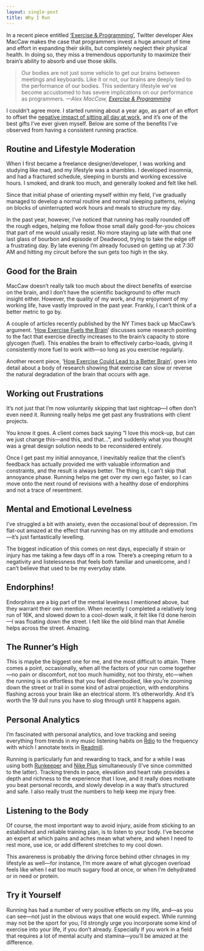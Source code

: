 ```yaml
---
layout: single-post
title: Why I Run
---
```


In a recent piece entitled [‘Exercise & Programming’](http://blog.alexmaccaw.com/exercise), Twitter developer Alex MacCaw makes the case that programmers invest a huge amount of time and effort in expanding their skills, but completely neglect their physical health. In doing so, they miss a tremendous opportunity to maximize their brain’s ability to absorb and use those skills.

>Our bodies are not just some vehicle to get our brains between meetings and keyboards. Like it or not, our brains are deeply tied to the performance of our bodies. This sedentary lifestyle we've become accustomed to has severe implications on our performance as programmers. <cite>—Alex MacCaw, <a href="http://blog.alexmaccaw.com/exercise" title="Exercise &amp; Programming">Exercise &amp; Programming</a></cite>

I couldn’t agree more. I started running about a year ago, as part of an effort to offset the [negative impact of sitting all day at work](http://www.nytimes.com/2011/04/17/magazine/mag-17sitting-t.html), and it’s one of the best gifts I’ve ever given myself. Below are some of the benefits I’ve observed from having a consistent running practice.

## Routine and Lifestyle Moderation

When I first became a freelance designer/developer, I was working and studying like mad, and my lifestyle was a shambles. I developed insomnia, and had a fractured schedule, sleeping in bursts and working excessive hours. I smoked, and drank too much, and generally looked and felt like hell.

Since that initial phase of orienting myself within my field, I’ve gradually managed to develop a normal routine and normal sleeping patterns, relying on blocks of uninterrupted work hours and meals to structure my day.

In the past year, however, I’ve noticed that running has really rounded off the rough edges, helping me follow those small daily good-for-you choices that part of me would usually resist. No more staying up late with that one last glass of bourbon and episode of Deadwood, trying to take the edge off a frustrating day. By late evening I’m already focused on getting up at 7:30 AM and hitting my circuit before the sun gets too high in the sky.

## Good for the Brain

MacCaw doesn’t really talk too much about the direct benefits of exercise on the brain, and I don’t have the scientific background to offer much insight either. However, the quality of my work, and my enjoyment of my working life, have vastly improved in the past year. Frankly, I can’t think of a better metric to go by.

A couple of articles recently published by the NY Times back up MacCaw’s argument. ‘[How Exercise Fuels the Brain](http://well.blogs.nytimes.com/2012/02/22/how-exercise-fuels-the-brain/)’ discusses some research pointing to the fact that exercise directly increases to the brain’s capacity to store glycogen (fuel). This enables the brain to effectively carbo-loads, giving it consistently more fuel to work with—so long as you exercise regularly.

Another recent piece, ‘[How Exercise Could Lead to a Better Brain](http://www.nytimes.com/2012/04/22/magazine/how-exercise-could-lead-to-a-better-brain.html?_r=1&pagewanted=all)‘, goes into detail about a body of research showing that exercise can slow or reverse the natural degradation of the brain that occurs with age.

## Working out Frustrations

It’s not just that I’m now voluntarily skipping that last nightcap—I often don’t even need it. Running really helps me get past any frustrations with client projects.

You know it goes. A client comes back saying “I love this mock-up, but can we just change this—and this, and that…”, and suddenly what you thought was a great design solution needs to be reconsidered entirely.

Once I get past my initial annoyance, I inevitably realize that the client’s feedback has actually provided me with valuable information and constraints, and the result is always better. The thing is, I can’t skip that annoyance phase. Running helps me get over my own ego faster, so I can move onto the next round of revisions with a healthy dose of endorphins and not a trace of resentment.

## Mental and Emotional Levelness

I’ve struggled a bit with anxiety, even the occasional bout of depression. I’m flat-out amazed at the effect that running has on my attitude and emotions—it’s just fantastically levelling.

The biggest indication of this comes on rest days, especially if strain or injury has me taking a few days off in a row. There’s a creeping return to a negativity and listelessness that feels both familiar and unwelcome, and I can’t believe that used to be my everyday state.

## Endorphins!

Endorphins are a big part of the mental levelness I mentioned above, but they warrant their own mention. When recently I completed a relatively long run of 16K, and slowed down to a cool-down walk, it felt like I’d done heroin—I was floating down the street. I felt like the old blind man that Amélie helps across the street. Amazing.

## The Runner’s High

This is maybe the biggest one for me, and the most difficult to attain. There comes a point, occasionally, when all the factors of your run come together—no pain or discomfort, not too much humidity, not too thirsty, etc—when the running is so effortless that you feel disembodied, like you’re zooming down the street or trail in some kind of astral projection, with endorphins flashing across your brain like an electrical storm. It’s otherworldly. And it’s worth the 19 dull runs you have to slog through until it happens again.

## Personal Analytics

I’m fascinated with personal analytics, and love tracking and  seeing everything from trends in my music listening habits on [Rdio](http://rdio.com) to the frequency with which I annotate texts in [Readmill](http://readmill.comj).

Running is particularly fun and rewarding to track, and for a while I was using both [Runkeeper](http://runkeeper.com) and [Nike Plus](http://nikeplus) simultaneously (I’ve since committed to the latter). Tracking trends in pace, elevation and heart rate provides a depth and richness to the experience that I love, and it really does motivate you beat personal records, and slowly develop in a way that’s structured and safe. I also really trust the numbers to help keep me injury free.

## Listening to the Body

Of course, the most important way to avoid injury, aside from sticking to an established and reliable training plan, is to listen to your body. I’ve become an expert at which pains and aches mean what where, and when I need to rest more, use ice, or add different stretches to my cool down.

This awareness is probably the driving force behind other chnages in my lifestyle as well—for instance, I’m more aware of what glycogen overload feels like when I eat too much sugary food at once, or when I’m dehydrated or in need or protein.

## Try it Yourself

Running has had a number of very positive effects on my life, and—as you can see—not just in the obvious ways that one would expect. While running may not be the sport for you, I’d strongly urge you incorporate some kind of exercise into your life, if you don’t already. Especially if you work in a field that requires a lot of mental acuity and stamina—you’ll be amazed at the difference.
